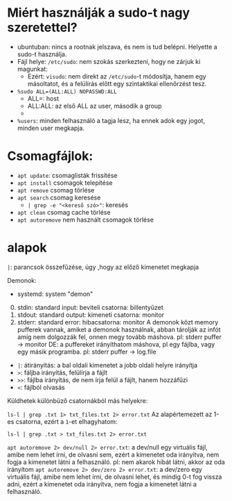 # Miért használják a sudo-t nagy szeretettel?
- ubuntuban: nincs a rootnak jelszava, és nem is tud belépni. Helyette a sudo-t használja.
- Fájl helye: `/etc/sudo`: nem szokás szerkezteni, hogy ne zárjuk ki magunkat:
  - Ezért: `visudo`: nem direkt az `/etc/sudo`-t módosítja, hanem egy másoltatot, és a felülírás előtt egy szintaktikai ellenőrzést tesz.
- `%sudo ALL=(ALL:ALL) NOPASSWD:ALL`
  - ALL=: host
  - ALL:ALL: az első ALL az user, második a group
  - 
- `%users`: minden felhasználó a tagja lesz, ha ennek adok egy jogot, minden user megkapja.


# Csomagfájlok:
- `apt update`: csomaglisták frissítése
- `apt install` csomagok telepítése
- `apt remove` csomag törlése
- `apt search` csomag keresése
  - `| grep -e "<kereső szó>"`: keresés
- `apt clean` csomag cache törlése
- `apt autoremove` nem használt csomagok törlése

# alapok

`|`: parancsok összefűzése, úgy ,hogy az előző kimenetet megkapja

Demonok:
- systemd: system "demon"
0. stdin: standard input: beviteli csatorna: billentyűzet
1. stdout: standard output: kimeneti csatorna: monitor
2. stderr: standard error: hibacsatorna: monitor
A demonok közt memory pufferek vannak, amiket a demonok használnak, abban tárolják az infót amíg nem dolgozzák fel, onnen megy tovább máshova. 
pl: stderr puffer -> monitor
DE: a puffereket irányíthatom máshova, pl egy fájlba, vagy egy másik programba.
pl: stderr puffer -> log.file

- `|`: átirányítás: a bal oldali kimenetet a jobb oldali helyre irányítja
- `>`: fáljba irányítás, felülírja a fájlt
- `>>`: fájlba irányítás, de nem írja felül a fájlt, hanem hozzáfűzi
- `<`: fájlból olvasás

Küldhetek különbüző csatornákból más helyekre:

`ls-l | grep .txt 1> txt_files.txt 2> error.txt`
Az alapértemezett az 1-es csatorna, ezért a `1`-et elhagyhatom:

`ls-l | grep .txt > txt_files.txt 2> error.txt`

`apt autoremove 2> dev/null 2> error.txt`: a dev/null egy virtuális fájl, amibe nem lehet írni, de olvasni sem, ezért a kimenetet oda irányítva, nem fogja a kimenetet látni a felhasználó.
pl: nem akarok hibát látni, akkor az oda irányítom
`apt autoremove 2> dev/zero 2> error.txt`: a dev/zero egy virtuális fájl, amibe nem lehet írni, de olvasni lehet, és mindig 0-t fog vissza adni, ezért a kimenetet oda irányítva, nem fogja a kimenetet látni a felhasználó.